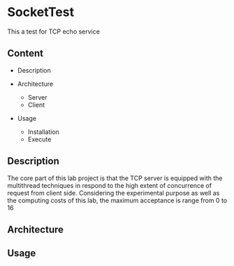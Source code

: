# SocketTest
This a test for TCP echo service

## Content
* Description

* Architecture
  *  Server
  *  Client

* Usage
  * Installation
  * Execute

## Description
The core part of this lab project is that the TCP server is equipped with the multithread techniques in respond to the high extent of concurrence of request from client side. Considering the experimental purpose as well as the computing costs of this lab, the maximum acceptance is range from 0 to 16

## Architecture


## Usage
